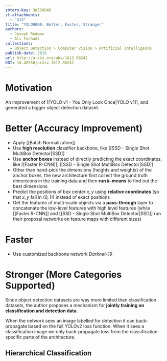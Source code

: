 ```yaml
---
zotero-key: 3WZ86D4D
zt-attachments:
  - "415"
title: "YOLO9000: Better, Faster, Stronger"
authors:
  - Joseph Redmon
  - Ali Farhadi
collections:
  - Object Detection > Computer Vision > Artificial Intelligence
publish-date: 2016
url: http://arxiv.org/abs/1612.08242
DOI: 10.48550/arXiv.1612.08242
---
```

# Motivation
An improvement of [[YOLO v1 - You Only Look Once|YOLO v1]], and generated a bigger object detection dataset.
# Better (Accuracy Improvement)
- Apply [[Batch Normalization]]
- Use **high resolution** classifier backbone, like [[SSD - Single Shot MultiBox Detector|SSD]]
- Use **anchor boxes** instead of directly predicting the exact coordinates, like [[Faster R-CNN]], [[SSD - Single Shot MultiBox Detector|SSD]]
- Other than hand-pick the dimensions (heights and weights) of the anchor boxes, the new architecture first collect the ground truth dimensions in the training data and then **run $k$-means** to find out the best dimensions
- Predict the positions of box center $x, y$ using **relative coordinates** (so that $x, y$ fall in $(0,1)$) instead of exact positions
-  Get the features of multi-scale objects via a **pass-through** layer to concatenate the low-level features with high level features (while [[Faster R-CNN]] and [[SSD - Single Shot MultiBox Detector|SSD]] run their proposal networks on feature maps with different sizes)
# Faster
- Use customized backbone network *Darknet-19*

# Stronger (More Categories Supported)
Since object detection datasets are way more limited than classification datasets, the author proposes a mechanism for **jointly training on classification and detection data**.

When the network sees an image labelled for detection it can back-propagate based on the full YOLOv2 loss function. When it sees a classification image we only back-propagate loss from the classification-specific parts of the architecture.

## Hierarchical Classification

